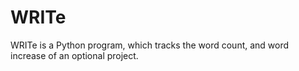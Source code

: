 # WRITe
WRITe is a Python program, which tracks the word count, and word increase of an optional project.
